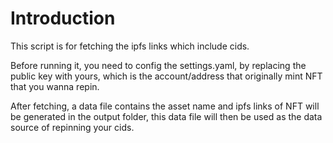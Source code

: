 # Introduction

This script is for fetching the ipfs links which include cids.

Before running it, you need to config the settings.yaml, by replacing the public key with yours, which is the account/address that originally mint NFT that you wanna repin.

After fetching, a data file contains the asset name and ipfs links of NFT will be generated in the output folder, this data file will then be used as the data source of repinning your cids.
